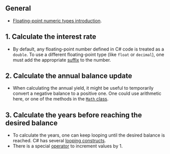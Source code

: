 ## General

- [Floating-point numeric types introduction][docs.microsoft.com-floating_point_numeric_types].

## 1. Calculate the interest rate

- By default, any floating-point number defined in C# code is treated as a `double`. To use a different floating-point type (like `float` or `decimal`), one must add the appropriate [suffix][docs.microsoft.com-real_literals] to the number.

## 2. Calculate the annual balance update

- When calculating the annual yield, it might be useful to temporarily convert a negative balance to a positive one. One could use arithmetic here, or one of the methods in the [`Math` class][docs-microsoft.com-system.math].

## 3. Calculate the years before reaching the desired balance

- To calculate the years, one can keep looping until the desired balance is reached. C# has several [looping constructs][docs.microsoft.com-loops].
- There is a special [operator][increment-operator] to increment values by 1.

[docs-microsoft.com-system.math]: https://docs.microsoft.com/en-us/dotnet/api/system.math?view=netcore-3.0
[docs.microsoft.com-floating_point_numeric_types]: https://docs.microsoft.com/en-us/dotnet/csharp/language-reference/builtin-types/floating-point-numeric-types
[docs.microsoft.com-real_literals]: https://docs.microsoft.com/en-us/dotnet/csharp/language-reference/builtin-types/floating-point-numeric-types#real-literals
[docs.microsoft.com-loops]: https://docs.microsoft.com/en-us/dotnet/csharp/tutorials/intro-to-csharp/branches-and-loops-local#use-loops-to-repeat-operations
[increment-operator]: https://docs.microsoft.com/en-us/dotnet/csharp/language-reference/operators/arithmetic-operators#increment-operator-
